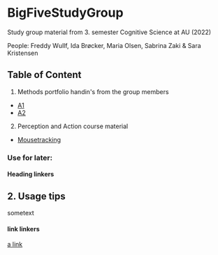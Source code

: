 # BigFiveStudyGroup
Study group material from 3. semester Cognitive Science at AU (2022)

People: Freddy Wullf, Ida Brøcker, Maria Olsen, Sabrina Zaki & Sara Kristensen


## Table of Content
1. Methods portfolio handin's from the group members
  - [A1](https://github.com/MajestiCupcake/BigFiveStudyGroup/tree/main/Methods%20portfolio/A1)
  - [A2](https://github.com/MajestiCupcake/BigFiveStudyGroup/tree/main/Methods%20portfolio/A2)

2. Perception and Action course material
  - [Mousetracking](https://github.com/MajestiCupcake/BigFiveStudyGroup/tree/main/PercAct/Mousetracking)



### Use for later:
#### Heading linkers
<a name="usage"></a>
## 2. Usage tips

sometext

#### link linkers
[a link](https://github.com/user/repo/blob/branch/other_file.md)
